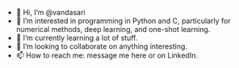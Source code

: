 - 👋 Hi, I’m @vandasari
- 👀 I’m interested in programming in Python and C, particularly for numerical methods, deep learning, and one-shot learning.
- 🌱 I’m currently learning a lot of stuff. 
- 💞️ I’m looking to collaborate on anything interesting. 
- 📫 How to reach me: message me here or on LinkedIn.

<!---
vandasari/vandasari is a ✨ special ✨ repository because its `README.md` (this file) appears on your GitHub profile.
You can click the Preview link to take a look at your changes.
--->

